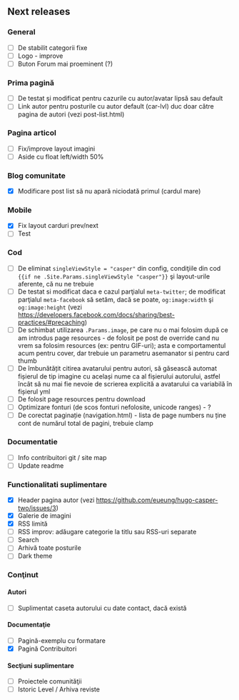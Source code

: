 ## Next releases
### General
* [ ] De stabilit categorii fixe
* [ ] Logo - improve
* [ ] Buton Forum mai proeminent (?)

### Prima pagină
* [ ] De testat și modificat pentru cazurile cu autor/avatar lipsă sau default
* [ ] Link autor pentru posturile cu autor default (car-lvl) duc doar către pagina de autori (vezi post-list.html)

### Pagina articol
* [ ] Fix/improve layout imagini
* [ ] Aside cu float left/width 50%

### Blog comunitate
* [x] Modificare post list să nu apară niciodată primul (cardul mare)

### Mobile
* [x] Fix layout carduri prev/next
* [ ] Test

### Cod
* [ ] De eliminat `singleViewStyle = "casper"` din config, condiţiile din cod `{{if ne .Site.Params.singleViewStyle "casper"}}` şi layout-urile aferente, că nu ne trebuie
* [ ] De testat si modificat daca e cazul parţialul `meta-twitter`; de modificat parţialul `meta-facebook` să setăm, dacă se poate, `og:image:width` şi `og:image:height` (vezi https://developers.facebook.com/docs/sharing/best-practices/#precaching)
* [ ] De schimbat utilizarea `.Params.image`, pe care nu o mai folosim după ce am introdus page resources - de folosit pe post de override cand nu vrem sa folosim resources (ex: pentru GIF-uri); asta e comportamentul acum pentru cover, dar trebuie un parametru asemanator si pentru card thumb
* [ ] De îmbunătățit citirea avatarului pentru autori, să găsească automat fișierul de tip imagine cu același nume ca al fișierului autorului, astfel încât să nu mai fie nevoie de scrierea explicită a avatarului ca variabilă în fișierul yml
* [ ] De folosit page resources pentru download
* [ ] Optimizare fonturi (de scos fonturi nefolosite, unicode ranges) - ?
* [ ] De corectat paginație (navigation.html) - lista de page numbers nu ține cont de numărul total de pagini, trebuie clamp

### Documentatie
* [ ] Info contribuitori git / site map
* [ ] Update readme

### Functionalitati suplimentare
* [x] Header pagina autor (vezi https://github.com/eueung/hugo-casper-two/issues/3)
* [x] Galerie de imagini
* [x] RSS limită
* [ ] RSS improv: adăugare categorie la titlu sau RSS-uri separate
* [ ] Search
* [ ] Arhivă toate posturile
* [ ] Dark theme

### Conţinut
#### Autori
* [ ] Suplimentat caseta autorului cu date contact, dacă există

#### Documentaţie
* [ ] Pagină-exemplu cu formatare
* [x] Pagină Contribuitori

#### Secţiuni suplimentare
* [ ] Proiectele comunităţii
* [ ] Istoric Level / Arhiva reviste